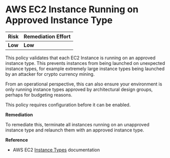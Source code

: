 # AWS EC2 Instance Running on Approved Instance Type

| Risk | Remediation Effort |
| :--- | :--- |
| **Low** | **Low** |

This policy validates that each EC2 Instance is running on an approved instance type. This prevents instances from being launched on unexpected instance types, for example extremely large instance types being launched by an attacker for crypto currency mining.

From an operational perspective, this can also ensure your environment is only running instance types approved by architectural design groups, perhaps for budgeting reasons.

This policy requires configuration before it can be enabled.

**Remediation**

To remediate this, terminate all instances running on an unapproved instance type and relaunch them with an approved instance type.

**Reference**

* AWS EC2 [Instance Types](https://aws.amazon.com/ec2/instance-types/) documentation

